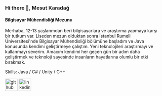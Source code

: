 ### Hi there 👋, Mesut Karadağ
#### Bilgisayar Mühendisliği Mezunu
Merhaba, 12-13 yaşlarımdan beri bilgisayarlara ve araştırma yapmaya karşı bir tutkum var. Liseden mezun olduktan sonra İstanbul Rumeli Üniversitesi'nde Bilgisayar Mühendisliği bölümüne başladım ve Java konusunda kendimi geliştirmeye çalıştım. Yeni teknolojileri araştırmayı ve kullanmayı severim. Amacım kendimi her geçen gün bir adım daha geliştirmek ve  teknoloji sayesinde insanların hayatlarına olumlu bir etki bırakmak.



Skills: Java / C# / Unity / C++



[<img src='https://cdn.jsdelivr.net/npm/simple-icons@3.0.1/icons/github.svg' alt='github' height='40'>](https://github.com/MesutKaradag)  [<img src='https://cdn.jsdelivr.net/npm/simple-icons@3.0.1/icons/linkedin.svg' alt='linkedin' height='40'>](https://www.linkedin.com/in/https://www.linkedin.com/in/mesut-karadagg//)  

